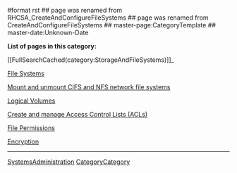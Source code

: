 \#format rst \#\# page was renamed from RHCSA\_CreateAndConfigureFileSystems \#\# page was renamed from CreateAndConfigureFileSystems \#\# master-page:CategoryTemplate \#\# master-date:Unknown-Date

**List of pages in this category:**

[[FullSearchCached(category:StorageAndFileSystems)]]\_

[File Systems](../FileSystems)

[Mount and unmount CIFS and NFS network file systems](../NetworkFileSystems)

[Logical Volumes](../Logical%20Volumes)

[Create and manage Access Control Lists (ACLs)](../AccessControlLists)

[File Permissions](../FilePermissions)

[Encryption](../LUKS)

* * * * *

[SystemsAdministration](../SystemsAdministration) [CategoryCategory](../CategoryCategory)
